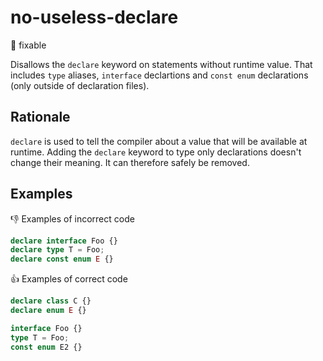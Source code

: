 # no-useless-declare

:wrench: fixable

Disallows the `declare` keyword on statements without runtime value. That includes `type` aliases, `interface` declartions and `const enum` declarations (only outside of declaration files).

## Rationale

`declare` is used to tell the compiler about a value that will be available at runtime. Adding the `declare` keyword to type only declarations doesn't change their meaning. It can therefore safely be removed.

## Examples

:thumbsdown: Examples of incorrect code

```ts
declare interface Foo {}
declare type T = Foo;
declare const enum E {}
```

:thumbsup: Examples of correct code

```ts
declare class C {}
declare enum E {}

interface Foo {}
type T = Foo;
const enum E2 {}
```
